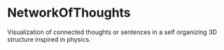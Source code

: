 NetworkOfThoughts
=================

Visualization of connected thoughts or sentences in a self organizing 3D structure inspired in physics.
